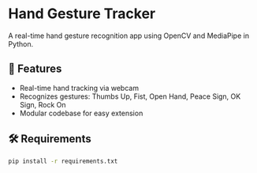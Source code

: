 # Hand Gesture Tracker

A real-time hand gesture recognition app using OpenCV and MediaPipe in Python.

## 🚀 Features

- Real-time hand tracking via webcam
- Recognizes gestures: Thumbs Up, Fist, Open Hand, Peace Sign, OK Sign, Rock On
- Modular codebase for easy extension

## 🛠 Requirements

```bash
pip install -r requirements.txt
```

